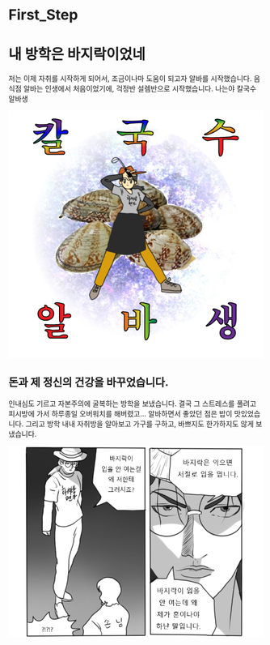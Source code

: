 # First_Step
<html>
<head>
    <title>임하의 방학은!?</title>
</head>
<body>
    <h1>내 방학은 바지락이었네</h1>
    <P>저는 이제 자취를 시작하게 되어서, 조금이나마 도움이 되고자 알바를 시작했습니다. 음식점 알바는 인생에서 처음이었기에, 걱정반 설렘반으로 시작했습니다. 나는야 칼국수 알바생</p>
    <img src="./kalnoddle.png">
    <p>        </p>
    <h2>돈과 제 정신의 건강을 바꾸었습니다.</h2>
    <p>인내심도 기르고 자본주의에 굴복하는 방학을 보냈습니다. 결국 그 스트레스를 풀려고 피시방에 가서 하루종일 오버워치를 해버렸고... 알바하면서 좋았던 점은 밥이 맛있었습니다. 그리고 방학 내내 자취방을 알아보고 가구를 구하고, 바쁘지도 한가하지도 않게 보냈습니다.</p>
    <img src="./bajirak.png">
